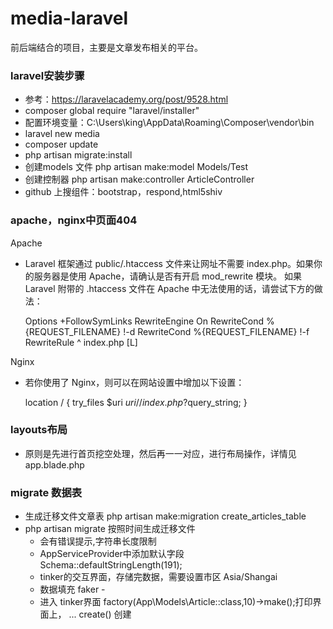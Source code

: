 # media-laravel
前后端结合的项目，主要是文章发布相关的平台。

### laravel安装步骤
- 参考：https://laravelacademy.org/post/9528.html
- composer global require "laravel/installer"
- 配置环境变量：C:\Users\king\AppData\Roaming\Composer\vendor\bin
- laravel new media
- composer update 
- php artisan migrate:install
- 创建models 文件 php artisan make:model Models/Test
- 创建控制器  php artisan make:controller ArticleController
- github 上搜组件：bootstrap，respond,html5shiv

### apache，nginx中页面404
Apache
- Laravel 框架通过 public/.htaccess 文件来让网址不需要 index.php。如果你的服务器是使用 Apache，请确认是否有开启 mod_rewrite 模块。
如果 Laravel 附带的 .htaccess 文件在 Apache 中无法使用的话，请尝试下方的做法：


    Options +FollowSymLinks
    RewriteEngine On
    RewriteCond %{REQUEST_FILENAME} !-d
    RewriteCond %{REQUEST_FILENAME} !-f
    RewriteRule ^ index.php [L]

Nginx

- 若你使用了 Nginx，则可以在网站设置中增加以下设置：

    location / {
        try_files $uri $uri/ /index.php?$query_string;
    }
    
### layouts布局
- 原则是先进行首页挖空处理，然后再一一对应，进行布局操作，详情见app.blade.php

### migrate 数据表
- 生成迁移文件文章表 php artisan make:migration create_articles_table
- php artisan migrate 按照时间生成迁移文件
  - 会有错误提示,字符串长度限制
  - AppServiceProvider中添加默认字段  Schema::defaultStringLength(191);
  - tinker的交互界面，存储完数据，需要设置市区 Asia/Shangai
  - 数据填充 faker -
  - 进入 tinker界面 factory(App\Models\Article::class,10)->make();打印界面上， ... create() 创建
   